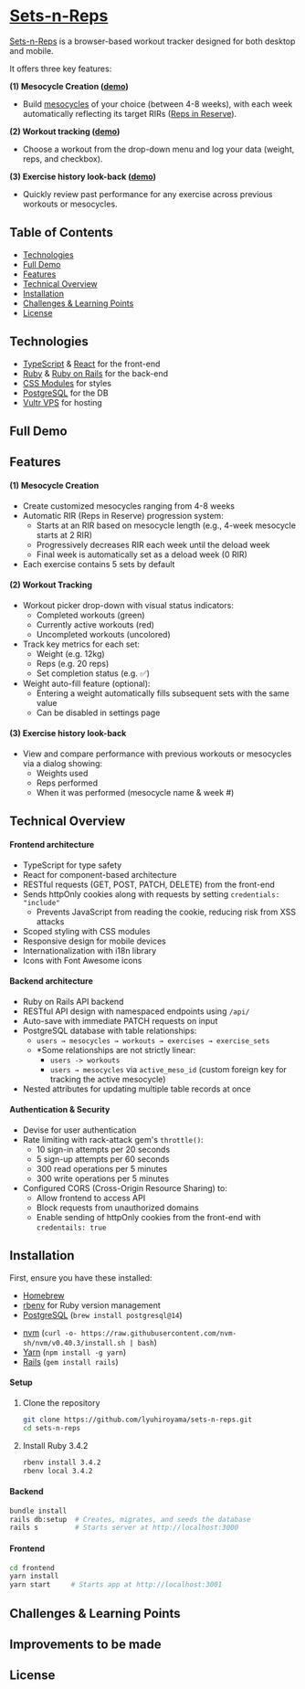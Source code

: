 # [Sets-n-Reps](https://sets-n-reps.com)                                                                      

[Sets-n-Reps](https://sets-n-reps.com) is a browser-based workout tracker designed for both desktop and mobile.

It offers three key features:

**(1) Mesocycle Creation ([demo]())**
- Build [mesocycles](https://youtu.be/DVYcnQF0PJg?t=21) of your choice (between 4-8 weeks), with each week automatically reflecting its target RIRs ([Reps in Reserve](https://rpstrength.com/blogs/video-guides/how-to-estimate-reps-in-reserve-for-muscle-growth?srsltid=AfmBOopJY6eLMhTDjRUhlJBqIOhVTBMk8ebFSj5RpzcKdDZINWDI-gFl#:~:text=Getting%20stronger%20isn%E2%80%99t%20just%20about%20moving%20more%20weight%E2%80%94it%E2%80%99s%20about%20knowing%20when%20to%20stop.%20One%20of%20the%20most%20effective%20strategies%20for%20growth%20without%20burning%20out%20is%20using%20Reps%20In%20Reserve%20(RIR).
)).

**(2) Workout tracking ([demo]())**
- Choose a workout from the drop-down menu and log your data (weight, reps, and checkbox).

**(3) Exercise history look-back ([demo]())**
- Quickly review past performance for any exercise across previous workouts or mesocycles.

## Table of Contents

- [Technologies](#technologies)
- [Full Demo](#full-demo)
- [Features](#features)
- [Technical Overview](#technical-overview)
- [Installation](#installation)
- [Challenges & Learning Points](#challenges--learning-points)
- [License](#license)

## Technologies

- [TypeScript](https://www.typescriptlang.org/) & [React](https://react.dev/) for the front-end
- [Ruby](https://www.ruby-lang.org/en/) & [Ruby on Rails](https://rubyonrails.org/) for the back-end
- [CSS Modules](https://github.com/css-modules/css-modules) for styles
- [PostgreSQL](https://www.postgresql.org/) for the DB
- [Vultr VPS](https://www.vultr.com/) for hosting

## Full Demo

## Features

#### (1) Mesocycle Creation
- Create customized mesocycles ranging from 4-8 weeks
- Automatic RIR (Reps in Reserve) progression system:
  - Starts at an RIR based on mesocycle length (e.g., 4-week mesocycle starts at 2 RIR)
  - Progressively decreases RIR each week until the deload week
  - Final week is automatically set as a deload week (0 RIR)
- Each exercise contains 5 sets by default
#### (2) Workout Tracking
- Workout picker drop-down with visual status indicators:
  - Completed workouts (green)
  - Currently active workouts (red)
  - Uncompleted workouts (uncolored)
- Track key metrics for each set:
  - Weight (e.g. 12kg)
  - Reps (e.g. 20 reps)
  - Set completion status (e.g. ✅)
- Weight auto-fill feature (optional):
    - Entering a weight automatically fills subsequent sets with the same value
    - Can be disabled in settings page
#### (3) Exercise history look-back
- View and compare performance with previous workouts or mesocycles via a dialog showing:
  - Weights used
  - Reps performed
  - When it was performed (mesocycle name & week #)

## Technical Overview

#### Frontend architecture
- TypeScript for type safety
- React for component-based architecture
- RESTful requests (GET, POST, PATCH, DELETE) from the front-end
- Sends httpOnly cookies along with requests by setting `credentials: "include"`
    - Prevents JavaScript from reading the cookie, reducing risk from XSS attacks
- Scoped styling with CSS modules
- Responsive design for mobile devices
- Internationalization with i18n library
- Icons with Font Awesome icons
#### Backend architecture
- Ruby on Rails API backend
- RESTful API design with namespaced endpoints using `/api/`
- Auto-save with immediate PATCH requests on input
- PostgreSQL database with table relationships:
  - `users → mesocycles → workouts → exercises → exercise_sets`
  - *Some relationships are not strictly linear:
    - `users -> workouts`
    - `users → mesocycles` via `active_meso_id` (custom foreign key for tracking the active mesocycle)
- Nested attributes for updating multiple table records at once
#### Authentication & Security
- Devise for user authentication
- Rate limiting with rack-attack gem's `throttle()`:
  - 10 sign-in attempts per 20 seconds
  - 5 sign-up attempts per 60 seconds
  - 300 read operations per 5 minutes
  - 300 write operations per 5 minutes
- Configured CORS (Cross-Origin Resource Sharing) to:
  - Allow frontend to access API
  - Block requests from unauthorized domains
  - Enable sending of httpOnly cookies from the front-end with `credentails: true`

## Installation
First, ensure you have these installed:
- [Homebrew](https://brew.sh/)
- [rbenv](https://github.com/rbenv/rbenv) for Ruby version management
- [PostgreSQL](https://www.postgresql.org/) (`brew install postgresql@14`)
<!-- - [Node.js](https://nodejs.org/) (`brew install node`) -->
- [nvm](https://github.com/nvm-sh/nvm?tab=readme-ov-file#installing-and-updating) (`curl -o- https://raw.githubusercontent.com/nvm-sh/nvm/v0.40.3/install.sh | bash`)
- [Yarn](https://yarnpkg.com/) (`npm install -g yarn`)
- [Rails](https://rubyonrails.org) (`gem install rails`)

#### Setup
1. Clone the repository
   ```bash
   git clone https://github.com/lyuhiroyama/sets-n-reps.git
   cd sets-n-reps
   ```

2. Install Ruby 3.4.2
   ```bash
   rbenv install 3.4.2
   rbenv local 3.4.2
   ```

#### Backend
```bash
bundle install
rails db:setup  # Creates, migrates, and seeds the database
rails s         # Starts server at http://localhost:3000
```

#### Frontend
```bash
cd frontend
yarn install
yarn start     # Starts app at http://localhost:3001
```
## Challenges & Learning Points

## Improvements to be made

## License


